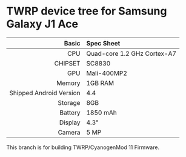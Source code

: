 TWRP device tree for Samsung Galaxy J1 Ace
=================================================

Basic   | Spec Sheet
-------:|:-------------------------
CPU     | Quad-core 1.2 GHz Cortex-A7
CHIPSET | SC8830
GPU     | Mali-400MP2
Memory  | 1GB RAM
Shipped Android Version | 4.4
Storage | 8GB
Battery | 1850 mAh
Display | 4.3"
Camera  | 5 MP

This branch is for building TWRP/CyanogenMod 11 Firmware.